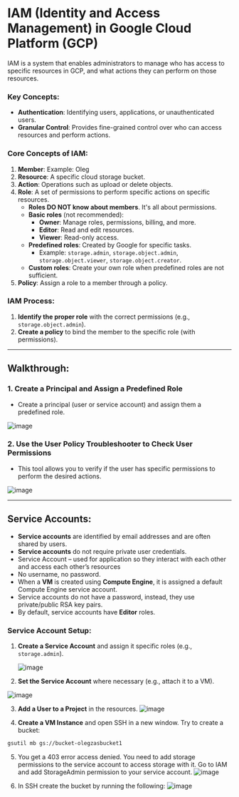 # IAM (Identity and Access Management) in Google Cloud Platform (GCP)

IAM is a system that enables administrators to manage who has access to specific resources in GCP, and what actions they can perform on those resources.

### Key Concepts:
- **Authentication**: Identifying users, applications, or unauthenticated users.
- **Granular Control**: Provides fine-grained control over who can access resources and perform actions.

### Core Concepts of IAM:
1. **Member**: Example: Oleg
2. **Resource**: A specific cloud storage bucket.
3. **Action**: Operations such as upload or delete objects.
4. **Role**: A set of permissions to perform specific actions on specific resources.
   - **Roles DO NOT know about members**. It's all about permissions.
   - **Basic roles** (not recommended):
     - **Owner**: Manage roles, permissions, billing, and more.
     - **Editor**: Read and edit resources.
     - **Viewer**: Read-only access.
   - **Predefined roles**: Created by Google for specific tasks.
     - Example: `storage.admin`, `storage.object.admin`, `storage.object.viewer`, `storage.object.creator`.
   - **Custom roles**: Create your own role when predefined roles are not sufficient.
5. **Policy**: Assign a role to a member through a policy.

### IAM Process:
1. **Identify the proper role** with the correct permissions (e.g., `storage.object.admin`).
2. **Create a policy** to bind the member to the specific role (with permissions).

---

## Walkthrough:

### 1. Create a Principal and Assign a Predefined Role
   - Create a principal (user or service account) and assign them a predefined role.
     
![image](https://github.com/user-attachments/assets/26550be1-a6df-4019-acb7-3a40a9cc690f)

### 2. Use the **User Policy Troubleshooter** to Check User Permissions
   - This tool allows you to verify if the user has specific permissions to perform the desired actions.
     
![image](https://github.com/user-attachments/assets/f1dc8e8b-6397-45d4-8b05-fb8a3461364b)

---

## Service Accounts:

- **Service accounts** are identified by email addresses and are often shared by users.
- **Service accounts** do not require private user credentials.
- Service Account – used for application so they interact with each other and access each other’s resources 
-	No username, no password. 	
-  When a **VM** is created using **Compute Engine**, it is assigned a default Compute Engine service account.
- Service accounts do not have a password, instead, they use private/public RSA key pairs.
- By default, service accounts have **Editor** roles.

### Service Account Setup:
1. **Create a Service Account** and assign it specific roles (e.g., `storage.admin`).
   
   ![image](https://github.com/user-attachments/assets/0ba9dd0a-73ce-4711-a203-138369b1eb11)

2.  **Set the Service Account** where necessary (e.g., attach it to a VM).
   
   ![image](https://github.com/user-attachments/assets/d418b744-64e4-41dc-b364-ba74605848ae)

3. **Add a User to a Project** in the resources.
   ![image](https://github.com/user-attachments/assets/6690794a-f39d-4c13-92f6-063cbe2c448f)

4. **Create a VM Instance** and open SSH in a new window. Try to create a bucket:
```bash
gsutil mb gs://bucket-olegzasbucket1
```
5.	You get a 403 error access denied. You need to add storage permissions to the service account to access storage with it. Go to IAM and add StorageAdmin permission to your service account. 
 ![image](https://github.com/user-attachments/assets/8ad06182-6cce-4f90-81aa-93e39235c1bc)

6.	In SSH create the bucket by running the following:
![image](https://github.com/user-attachments/assets/e766944e-f98f-4387-ae78-0925da927df4)


